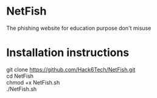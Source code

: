 # NetFish
The phishing website for education purpose don't misuse
# Installation instructions
git clone https://github.com/Hack6Tech/NetFish.git<br/>
cd NetFish<br/>
chmod +x NetFish.sh<br/>
./NetFish.sh<br/>

